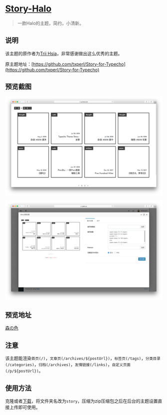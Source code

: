 <h1><a href="#" target="_blank">Story-Halo</a></h1>

> 一款Halo的主题，简约，小清新。

## 说明

该主题的原作者为[Trii Hsia](https://github.com/txperl)，非常感谢做出这么优秀的主题。

原主题地址：[https://github.com/txperl/Story-for-Typecho](https://github.com/txperl/Story-for-Typecho)

## 预览截图

![](screenshots/index.png)

![](screenshots/option.png)

## 预览地址

[森の色](https://yumoe.com/)

## 注意

该主题能渲染`首页(/)`，`文章页(/archives/${postUrl})`，`标签页(/tags)`，`分类目录(/categories)`，`归档(/archives)`，`友情链接(/links)`，`自定义页面(/p/${postUrl})`。

## 使用方法

克隆或者[下载](https://github.com/ruibaby/story-halo/releases)，将文件夹名改为`story`，压缩为zip压缩包之后在后台的主题设置直接上传即可使用。

